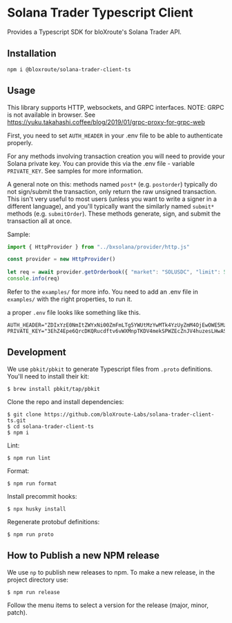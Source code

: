 # Solana Trader Typescript Client

Provides a Typescript SDK for bloXroute's Solana Trader API.

## Installation

```
npm i @bloxroute/solana-trader-client-ts
```

## Usage

This library supports HTTP, websockets, and GRPC interfaces. NOTE: GRPC is not available in browser. See https://yuku.takahashi.coffee/blog/2019/01/grpc-proxy-for-grpc-web

First, you need to set `AUTH_HEADER` in your .env file to be able to authenticate properly.

For any methods involving transaction creation you will need to provide your 
Solana private key. You can provide this via the .env file - variable 
`PRIVATE_KEY`. See samples for more information. 

A general note on this: methods named `post*` (e.g. `postorder`) typically 
do not sign/submit the transaction, only return the raw unsigned transaction. 
This isn't very useful to most users (unless you want to write a signer in a 
different language), and you'll typically want the similarly named `submit*` 
methods (e.g. `submitOrder`). These methods generate, sign, and submit the
transaction all at once.

Sample:

```typescript
import { HttpProvider } from "../bxsolana/provider/http.js"

const provider = new HttpProvider()
    
let req = await provider.getOrderbook({ "market": "SOLUSDC", "limit": 5 })
console.info(req)
```

Refer to the `examples/` for more info. You need to add an .env file in `examples/` with the right properties, to run it.

a proper `.env` file looks like something like this.

```
AUTH_HEADER="ZDIxYzE0NmItZWYxNi00ZmFmLTg5YWUtMzYwMTk4YzUyZmM4OjEwOWE5MzEzZDc2Yjg3M......................"
PRIVATE_KEY="3EhZ4Epe6QrcDKQRucdftv6vWXMnpTKDV4mekSPWZEcZnJV4huzesLHwASdVUzo......................"
```

## Development

We use `pbkit/pbkit` to generate Typescript files from `.proto` definitions. You'll need to install their kit:

```
$ brew install pbkit/tap/pbkit
```

Clone the repo and install dependencies:
```
$ git clone https://github.com/bloXroute-Labs/solana-trader-client-ts.git
$ cd solana-trader-client-ts
$ npm i
```

Lint:

```
$ npm run lint
```

Format:

```
$ npm run format
```

Install precommit hooks:

```
$ npx husky install
```

Regenerate protobuf definitions:
```
$ npm run proto
```

## How to Publish a new NPM release
We use `np` to publish new releases to npm. To make a new release, in the project directory use:

```
$ npm run release
```

Follow the menu items to select a version for the release (major, minor, patch). 

